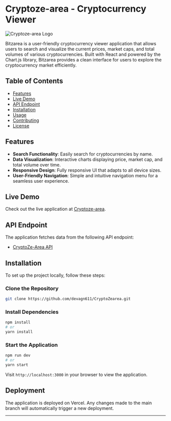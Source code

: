 # Cryptoze-area - Cryptocurrency Viewer

![Cryptoze-area Logo](https://upload.wikimedia.org/wikipedia/en/5/53/Shiba_Inu_coin_logo.png)

Bitzarea is a user-friendly cryptocurrency viewer application that allows users to search and visualize the current prices, market caps, and total volumes of various cryptocurrencies. Built with React and powered by the Chart.js library, Bitzarea provides a clean interface for users to explore the cryptocurrency market efficiently.

## Table of Contents

- [Features](#features)
- [Live Demo](#live-demo)
- [API Endpoint](#api-endpoint)
- [Installation](#installation)
- [Usage](#usage)
- [Contributing](#contributing)
- [License](#license)

## Features

- **Search Functionality**: Easily search for cryptocurrencies by name.
- **Data Visualization**: Interactive charts displaying price, market cap, and total volume over time.
- **Responsive Design**: Fully responsive UI that adapts to all device sizes.
- **User-Friendly Navigation**: Simple and intuitive navigation menu for a seamless user experience.

## Live Demo

Check out the live application at [Cryptoze-area](https://cryptoze-area.vercel.app/).

## API Endpoint

The application fetches data from the following API endpoint:

- [CryptoZe-Area API](https://crypto-zearea-api.vercel.app)

## Installation

To set up the project locally, follow these steps:

### Clone the Repository

```bash
git clone https://github.com/devagn611/CryptoZearea.git
```

### Install Dependencies

```bash
npm install
# or
yarn install
```

### Start the Application

```bash
npm run dev
# or
yarn start
```

Visit `http://localhost:3000` in your browser to view the application.

## Deployment

The application is deployed on Vercel. Any changes made to the main branch will automatically trigger a new deployment.

---
